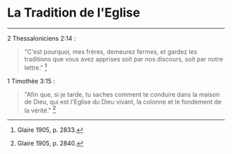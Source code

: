 # La Tradition de l'Eglise

***

2 Thessaloniciens 2:14 :

> "C'est pourquoi, mes frères, demeurez fermes, et gardez les traditions que vous avez apprises soit par nos discours, soit par notre lettre." [^1]

[^1]: Glaire 1905, p. 2833.

1 Timothée 3:15 : 

> "Afin que, si je tarde, tu saches comment te conduire dans la maison de Dieu, qui est l'Eglise du Dieu vivant, la colonne et le fondement de la vérité." [^2]

[^2]: Glaire 1905, p. 2840.
